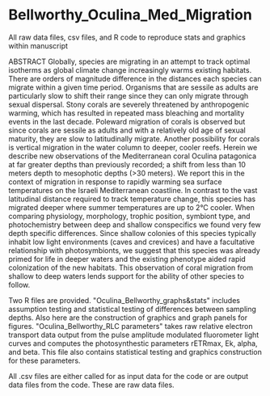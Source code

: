 # Bellworthy_Oculina_Med_Migration
All raw data files, csv files, and R code to reproduce stats and graphics within manuscript


ABSTRACT
Globally, species are migrating in an attempt to track optimal isotherms as global climate change increasingly warms existing habitats. There are orders of magnitude difference in the distances each species can migrate within a given time period. Organisms that are sessile as adults are particularly slow to shift their range since they can only migrate through sexual dispersal. Stony corals are severely threatened by anthropogenic warming, which has resulted in repeated mass bleaching and mortality events in the last decade. Poleward migration of corals is observed but since corals are sessile as adults and with a relatively old age of sexual maturity, they are slow to latitudinally migrate. Another possibility for corals is vertical migration in the water column to deeper, cooler reefs. Herein we describe new observations of the Mediterranean coral Oculina patagonica at far greater depths than previously recorded; a shift from less than 10 meters depth to mesophotic depths (>30 meters). We report this in the context of migration in response to rapidly warming sea surface temperatures on the Israeli Mediterranean coastline. In contrast to the vast latitudinal distance required to track temperature change, this species has migrated deeper where summer temperatures are up to 2°C cooler. When comparing physiology, morphology, trophic position, symbiont type, and photochemistry between deep and shallow conspecifics we found very few depth specific differences. Since shallow colonies of this species typically inhabit low light environments (caves and crevices) and have a facultative relationship with photosymbionts, we suggest that this species was already primed for life in deeper waters and the existing phenotype aided rapid colonization of the new habitats. This observation of coral migration from shallow to deep waters lends support for the ability of other species to follow.
 

Two R files are provided.
"Oculina_Bellworthy_graphs&stats" includes assumption testing and statistical testing of differences between sampling depths. Also here are the construction of graphics and graph panels for figures.
"Oculina_Bellworthy_RLC parameters" takes raw relative electron transport data output from the pulse amplitude modulated fluorometer light curves and computes the photosynthestic parameters rETRmax, Ek, alpha, and beta. This file also contains statistical testing and graphics construction for these parameters.

All .csv files are either called for as input data for the code or are output data files from the code. These are raw data files.

